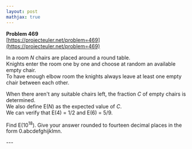 ```yaml
---
layout: post
mathjax: true
---
```

**Problem 469**  
[https://projecteuler.net/problem=469](https://projecteuler.net/problem=469)

<p>
In a room <var>N</var> chairs are placed around a round table.<br />
Knights enter the room one by one and choose at random an available empty chair.<br />
To have enough elbow room the knights always leave at least one empty chair between each other.
</p>
<p>
When there aren't any suitable chairs left, the fraction <var>C</var> of empty chairs is determined.<br />
We also define E(<var>N</var>) as the expected value of <var>C</var>.<br />
We can verify that E(4) = 1/2 and E(6) = 5/9.
</p>
<p>
Find E(10<sup>18</sup>). Give your answer rounded to fourteen decimal places in the form 0.abcdefghijklmn.
</p>
---
